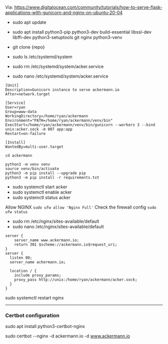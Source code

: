 
Via: https://www.digitalocean.com/community/tutorials/how-to-serve-flask-applications-with-gunicorn-and-nginx-on-ubuntu-20-04

* sudo apt update
* sudo apt install python3-pip python3-dev build-essential libssl-dev libffi-dev python3-setuptools git nginx python3-venv

* git clone {repo}

* sudo ls /etc/systemd/system
* sudo rm /etc/systemd/system/acker.service
* sudo nano /etc/systemd/system/acker.service

``` FILE CONTENTS
[Unit]
Description=Gunicorn instance to serve ackermann.io
After=network.target

[Service]
User=ryan
Group=www-data
WorkingDirectory=/home/ryan/ackermann
Environment="PATH=/home/ryan/ackermann/venv/bin"
ExecStart=/home/ryan/ackermann/venv/bin/gunicorn --workers 3 --bind unix:acker.sock -m 007 app:app
Restart=on-failure

[Install]
WantedBy=multi-user.target
```

```
cd ackermann

python3 -m venv venv
source venv/bin/activate
python3 -m pip install --upgrade pip
python3 -m pip install -r requirements.txt
```

* sudo systemctl start acker
* sudo systemctl enable acker
* sudo systemctl status acker

Allow NGINX `sudo ufw allow 'Nginx Full'`
Check the firewall config `sudo ufw status`

* sudo rm /etc/nginx/sites-available/default
* sudo nano /etc/nginx/sites-available/default

``` FILE CONTENTS
server {
    server_name www.ackermann.io;
    return 301 $scheme://ackermann.io$request_uri;
}
server {
  listen 80;
  server_name ackermann.io;
  
  location / {
    include proxy_params;
    proxy_pass http://unix:/home/ryan/ackermann/acker.sock;
  }
}
```

sudo systemctl restart nginx

***

### Certbot configuration

sudo apt install python3-certbot-nginx

sudo certbot --nginx -d ackermann.io -d www.ackermann.io